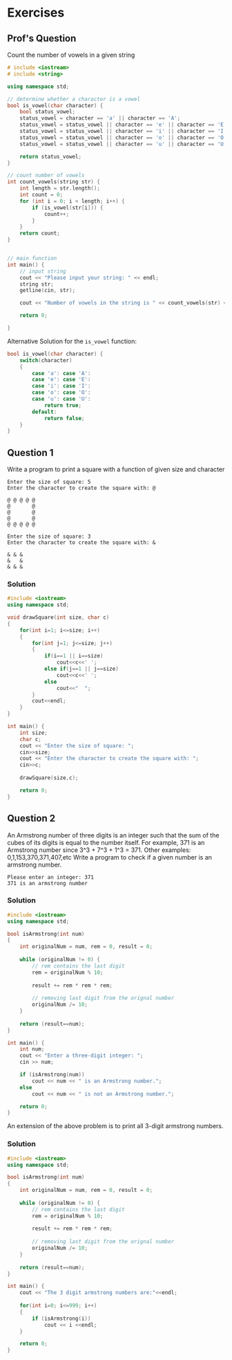 # Exercises

## Prof's Question
Count the number of vowels in a given string
```c++
# include <iostream>
# include <string>

using namespace std;

// determine whether a character is a vowel
bool is_vowel(char character) {
    bool status_vowel;
    status_vowel = character == 'a' || character == 'A';
    status_vowel = status_vowel || character == 'e' || character == 'E';
    status_vowel = status_vowel || character == 'i' || character == 'I';
    status_vowel = status_vowel || character == 'o' || character == 'O';
    status_vowel = status_vowel || character == 'u' || character == 'U';

    return status_vowel;
}

// count number of vowels
int count_vowels(string str) {
    int length = str.length();
    int count = 0;
    for (int i = 0; i < length; i++) {
        if (is_vowel(str[i])) {
            count++;
        }
    }
    return count;
}


// main function
int main() {
    // input string
    cout << "Please input your string: " << endl;
    string str;
    getline(cin, str);

    cout << "Number of vowels in the string is " << count_vowels(str) << "." << endl;

    return 0;

}

```
Alternative Solution for the `is_vowel` function:
```c++
bool is_vowel(char character) {
    switch(character)
    {
        case 'a': case 'A':
        case 'e': case 'E':
        case 'i': case 'I':
        case 'o': case 'O':
        case 'u': case 'U': 
            return true;
        default:
            return false;
    }
}
```

## Question 1
Write a program to print a square with a function of given size and character
```
Enter the size of square: 5
Enter the character to create the square with: @

@ @ @ @ @
@       @
@       @
@       @
@ @ @ @ @

```
```
Enter the size of square: 3
Enter the character to create the square with: &

& & &
&   &
& & &

```
### Solution
```c++
#include <iostream>
using namespace std;

void drawSquare(int size, char c)
{
    for(int i=1; i<=size; i++)
    {
        for(int j=1; j<=size; j++)
        {
            if(i==1 || i==size)
                cout<<c<<' ';
            else if(j==1 || j==size)
                cout<<c<<' ';
            else
                cout<<"  ";
        }
        cout<<endl;
    }
}

int main() {
    int size;
    char c;
    cout << "Enter the size of square: ";
    cin>>size;
    cout << "Enter the character to create the square with: ";
    cin>>c;
    
    drawSquare(size,c);

    return 0;
}
```

## Question 2
An Armstrong number of three digits is an integer such that the sum of the cubes of its digits is equal to the number itself. For example, 371 is an Armstrong number since 3^3 + 7^3 + 1^3 = 371. Other examples: 0,1,153,370,371,407,etc
Write a program to check if a given number is an armstrong number.
```
Please enter an integer: 371
371 is an armstrong number
```
### Solution
```c++
#include <iostream>
using namespace std;

bool isArmstrong(int num)
{
    int originalNum = num, rem = 0, result = 0;
    
    while (originalNum != 0) {
        // rem contains the last digit
        rem = originalNum % 10;
        
        result += rem * rem * rem;
        
        // removing last digit from the orignal number
        originalNum /= 10;
    }
    
    return (result==num);
}

int main() {
    int num;
    cout << "Enter a three-digit integer: ";
    cin >> num;

    if (isArmstrong(num))
        cout << num << " is an Armstrong number.";
    else
        cout << num << " is not an Armstrong number.";

    return 0;
}
```
An extension of the above problem is to print all 3-digit armstrong numbers.
### Solution
```c++
#include <iostream>
using namespace std;

bool isArmstrong(int num)
{
    int originalNum = num, rem = 0, result = 0;
    
    while (originalNum != 0) {
        // rem contains the last digit
        rem = originalNum % 10;
        
        result += rem * rem * rem;
        
        // removing last digit from the orignal number
        originalNum /= 10;
    }
    
    return (result==num);
}

int main() {
    cout << "The 3 digit armstrong numbers are:"<<endl;
    
    for(int i=0; i<=999; i++)
    {
        if (isArmstrong(i))
            cout << i <<endl;
    }

    return 0;
}
```
